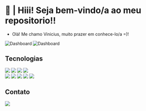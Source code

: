 # 👋 | Hiii! Seja bem-vindo/a ao meu repositorio!!

- Olá! Me chamo Vinicius, muito prazer em conhece-lo/a =)! 

![Dashboard](https://github-readme-stats.vercel.app/api?username=Skinzin&show_icons=true&count_private=true&hide=contribs&bg_color=0,161b24,9F75FF&icon_color=b7f2a7&title_color=b7f2a7&text_color=FFF&border_color=04D361&hide_border=false&border_radius=8&locale=pt-BR)
![Dashboard](https://github-readme-stats.vercel.app/api/top-langs/?username=Skinzin&layout=compact&bg_color=0,9F75FF,161b24&text_color=FFF&border_color=04D361&hide_border=false&border_radius=8&title_color=b7f2a7&locale=pt-BR)

## Tecnologias
<div>
  <img src="https://img.shields.io/badge/html5-E34F26.svg?style=for-the-badge&logo=html5&logoColor=white"/>
  <img src="https://img.shields.io/badge/CSS-1572B6?&style=for-the-badge&logo=css3&logoColor=white"/>
  <img src="https://img.shields.io/badge/JavaScript-F7DF1E?style=for-the-badge&logo=javascript&logoColor=black"/>
  <img src="https://img.shields.io/badge/TypeScript-007ACC?style=for-the-badge&logo=typescript&logoColor=white"/>
  <br>
  <img src="https://img.shields.io/badge/sass-CC6699.svg?style=for-the-badge&logo=sass&logoColor=white"/>
  <img src="https://img.shields.io/badge/tailwindcss-38bdf8.svg?style=for-the-badge&logo=tailwind-css&logoColor=white"/>
  <img src="https://img.shields.io/badge/React_Native-20232A?style=for-the-badge&logo=react&logoColor=61DAFB"/>
  <img src="https://img.shields.io/badge/React-20232A?style=for-the-badge&logo=react&logoColor=61DAFB"/>  
  <img src="https://img.shields.io/badge/Next-black?style=for-the-badge&logo=next.js&logoColor=white" />
</div>

## Contato

<div>
  <a href="https://discord.com/channels/@me/528016148093075458">
    <img src="https://img.shields.io/badge/Discord-7289DA?style=for-the-badge&logo=discord&logoColor=white"/>
  </a>
</div>
